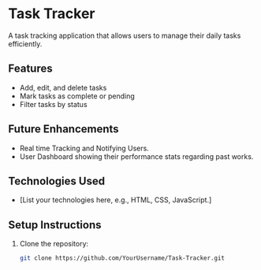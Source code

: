 # Task Tracker

A task tracking application that allows users to manage their daily tasks efficiently.
## Features
- Add, edit, and delete tasks
- Mark tasks as complete or pending
- Filter tasks by status
## Future Enhancements
- Real time Tracking and Notifying Users.
- User Dashboard showing their performance stats regarding past works.
## Technologies Used
- [List your technologies here, e.g., HTML, CSS, JavaScript.]

## Setup Instructions
1. Clone the repository:
   ```bash
   git clone https://github.com/YourUsername/Task-Tracker.git
